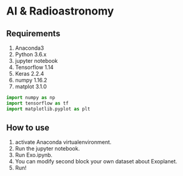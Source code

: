 # AI & Radioastronomy
## Requirements
1. Anaconda3
2. Python 3.6.x
3. jupyter notebook
3. Tensorflow 1.14
4. Keras 2.2.4
5. numpy 1.16.2
6. matplot 3.1.0
````python
import numpy as np
import tensorflow as tf
import matplotlib.pyplot as plt
````
## How to use
1. activate Anaconda virtualenvironment.
2. Run the jupyter notebook.
3. Run Exo.ipynb.
4. You can modify second block your own dataset about Exoplanet.
5. Run!
